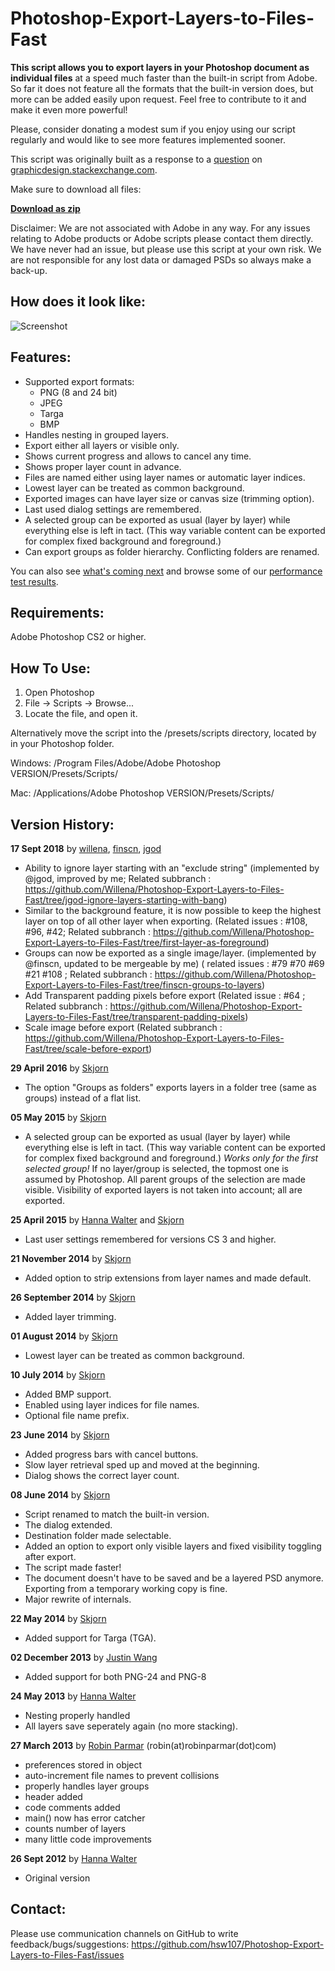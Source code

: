 Photoshop-Export-Layers-to-Files-Fast
=================================

<b>This script allows you to export layers in your Photoshop document as individual files</b> at a speed much faster than the built-in script from Adobe. So far it does not feature all the formats that the built-in version does, but more can be added easily upon request. Feel free to contribute to it and make it even more powerful!

Please, consider donating a modest sum if you enjoy using our script regularly and would like to see more features implemented sooner.

This script was originally built as a response to a [question](http://graphicdesign.stackexchange.com/questions/1961/export-photoshop-layers-to-individual-png-files-batch-process) on [graphicdesign.stackexchange.com](http://graphicdesign.stackexchange.com/).

Make sure to download all files:

<b>[Download as zip](https://github.com/hsw107/Photoshop-Export-Layers-to-Files-Fast/archive/master.zip)</b>

Disclaimer: We are not associated with Adobe in any way. For any issues relating to Adobe products or Adobe scripts please contact them directly. We have never had an issue, but please use this script at your own risk. We are not responsible for any lost data or damaged PSDs so always make a back-up.

How does it look like:
-------------------------------
![Screenshot](https://i.imgur.com/UgfzTSj.png)

Features:
-------------------------------
* Supported export formats:
  * PNG (8 and 24 bit)
  * JPEG
  * Targa
  * BMP
* Handles nesting in grouped layers.
* Export either all layers or visible only.
* Shows current progress and allows to cancel any time.
* Shows proper layer count in advance.
* Files are named either using layer names or automatic layer indices.
* Lowest layer can be treated as common background.
* Exported images can have layer size or canvas size (trimming option).
* Last used dialog settings are remembered.
* A selected group can be exported as usual (layer by layer) while everything else is left in tact. (This way variable content can be exported for complex fixed background and foreground.)
* Can export groups as folder hierarchy. Conflicting folders are renamed.

You can also see [what's coming next](https://github.com/hsw107/Photoshop-Export-Layers-to-Files-Fast/wiki/Feature-Roadmap) and browse some of our [performance test results](https://github.com/hsw107/Photoshop-Export-Layers-to-Files-Fast/wiki/Performance-Test-Results).

Requirements:
-------------------------------
Adobe Photoshop CS2 or higher.

How To Use:
-------------------------------
1. Open Photoshop
2. File -> Scripts -> Browse...
3. Locate the file, and open it.

Alternatively move the script into the /presets/scripts directory, located by in your Photoshop folder.

Windows: /Program Files/Adobe/Adobe Photoshop VERSION/Presets/Scripts/

Mac: /Applications/Adobe Photoshop VERSION/Presets/Scripts/


Version History:
-------------------------------
<b>17 Sept 2018</b> by [willena](https://github.com/Willena), [finscn](https://github.com/finscn), [jgod](https://github.com/jgod)

* Ability to ignore layer starting with an "exclude string" (implemented by @jgod, improved by me; Related subbranch : https://github.com/Willena/Photoshop-Export-Layers-to-Files-Fast/tree/jgod-ignore-layers-starting-with-bang)
* Similar to the background feature, it is now possible to keep the highest layer on top of all other layer when exporting. (Related issues : #108, #96, #42; Related subbranch : https://github.com/Willena/Photoshop-Export-Layers-to-Files-Fast/tree/first-layer-as-foreground)
* Groups can now be exported as a single image/layer. (implemented by @finscn, updated to be mergeable by me) ( related issues : #79 #70 #69 #21 #108 ; Related subbranch : https://github.com/Willena/Photoshop-Export-Layers-to-Files-Fast/tree/finscn-groups-to-layers)
* Add Transparent padding pixels before export (Related issue : #64 ; Related subbranch : https://github.com/Willena/Photoshop-Export-Layers-to-Files-Fast/tree/transparent-padding-pixels)
* Scale image before export (Related subbranch : https://github.com/Willena/Photoshop-Export-Layers-to-Files-Fast/tree/scale-before-export)


<b>29 April 2016</b> by [Skjorn](https://github.com/skjorn)

* The option "Groups as folders" exports layers in a folder tree (same as groups) instead of a flat list.

<b>05 May 2015</b> by [Skjorn](https://github.com/skjorn)

* A selected group can be exported as usual (layer by layer) while everything else is left in tact. (This way variable content can be exported for complex fixed background and foreground.) _Works only for the first selected group!_ If no layer/group is selected, the topmost one is assumed by Photoshop. All parent groups of the selection are made visible. Visibility of exported layers is not taken into account; all are exported.

<b>25 April 2015</b> by [Hanna Walter](https://github.com/hsw107) and [Skjorn](https://github.com/skjorn)

* Last user settings remembered for versions CS 3 and higher.

<b>21 November 2014</b> by [Skjorn](https://github.com/skjorn)

*  Added option to strip extensions from layer names and made default.

<b>26 September 2014</b> by [Skjorn](https://github.com/skjorn)

* Added layer trimming.

<b>01 August 2014</b> by [Skjorn](https://github.com/skjorn)

* Lowest layer can be treated as common background.

<b>10 July 2014</b> by [Skjorn](https://github.com/skjorn)

* Added BMP support.
* Enabled using layer indices for file names.
* Optional file name prefix.

<b>23 June 2014</b> by [Skjorn](https://github.com/skjorn)

* Added progress bars with cancel buttons.
* Slow layer retrieval sped up and moved at the beginning.
* Dialog shows the correct layer count.

<b>08 June 2014</b> by [Skjorn](https://github.com/skjorn)

* Script renamed to match the built-in version.
* The dialog extended.
* Destination folder made selectable.
* Added an option to export only visible layers and fixed visibility toggling after export.
* The script made faster!
* The document doesn't have to be saved and be a layered PSD anymore. Exporting from a temporary working copy is fine.
* Major rewrite of internals.

<b>22 May 2014</b> by [Skjorn](https://github.com/skjorn)

* Added support for Targa (TGA).

<b>02 December 2013</b> by [Justin Wang](http://www.github.com/Tangleworm)

* Added support for both PNG-24 and PNG-8

<b>24 May 2013</b> by [Hanna Walter](https://github.com/hsw107)

* Nesting properly handled
*  All layers save seperately again (no more stacking).

<b>27 March 2013</b> by [Robin Parmar](http://robinparmar.com/) (robin(at)robinparmar(dot)com)

* preferences stored in object
* auto-increment file names to prevent collisions
* properly handles layer groups
* header added
* code comments added
* main() now has error catcher
* counts number of layers
* many little code improvements

<b>26 Sept 2012</b> by [Hanna Walter](https://github.com/hsw107)

* Original version


Contact:
-------------------------------
Please use communication channels on GitHub to write feedback/bugs/suggestions: https://github.com/hsw107/Photoshop-Export-Layers-to-Files-Fast/issues
